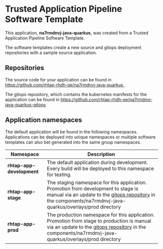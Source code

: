 # Trusted Application Pipeline Software Template

This application, **na7rmdnvj-java-quarkus**, was created from a Trusted Application Pipeline Software Template.

The software templates create a new source and gitops deployment repositories with a sample source application. 

## Repositories

The source code for your application can be found in [https://github.com/rhtap-rhdh-qe/na7rmdnvj-java-quarkus ](https://github.com/rhtap-rhdh-qe/na7rmdnvj-java-quarkus ).
 
The gitops repository, which contains the kubernetes manifests for the application can be found in 
[https://github.com/rhtap-rhdh-qe/na7rmdnvj-java-quarkus-gitops ](https://github.com/rhtap-rhdh-qe/na7rmdnvj-java-quarkus-gitops ) 

## Application namespaces 

The default application will be found in the following namespaces. Applications can be deployed into unique namespaces or multiple software templates can also bet generated into the same group namespaces.  

|  Namespace   |  Description   |  
| -------- | -------- |   
| **rhtap-app-development** | The default application during development. Every build will be deployed to this namespace for testing. | 
| **rhtap-app-stage** | The staging namespace for this application. Promotion from development to stage is manual via an update to the [gitops repository](https://github.com/rhtap-rhdh-qe/na7rmdnvj-java-quarkus-gitops ) in the components/na7rmdnvj-java-quarkus/overlays/prod directory |  
| **rhtap-app-prod** | The production namespace for this application. Promotion from stage to production is manual via an update to the [gitops repository](https://github.com/rhtap-rhdh-qe/na7rmdnvj-java-quarkus-gitops ) in the components/na7rmdnvj-java-quarkus/overlays/prod directory | 